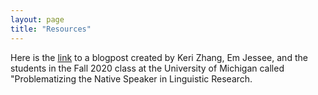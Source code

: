 ```yaml
---
layout: page
title: "Resources"
---
```


Here is the [link](https://sites.google.com/umich.edu/ccc-lab/problematizing-the-native-speaker-blogpost) to a blogpost created by Keri Zhang, Em Jessee, and the students in the Fall 2020 class at the University of Michigan called "Problematizing the Native Speaker in Linguistic Research.

